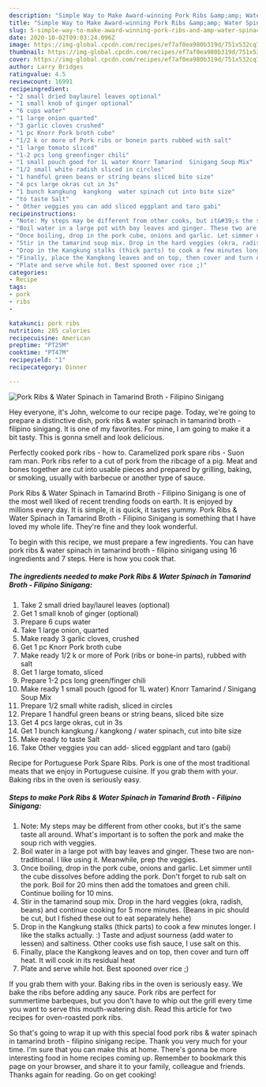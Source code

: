 ```yaml
---
description: "Simple Way to Make Award-winning Pork Ribs &amp;amp; Water Spinach in Tamarind Broth - Filipino Sinigang"
title: "Simple Way to Make Award-winning Pork Ribs &amp;amp; Water Spinach in Tamarind Broth - Filipino Sinigang"
slug: 5-simple-way-to-make-award-winning-pork-ribs-and-amp-water-spinach-in-tamarind-broth-filipino-sinigang
date: 2020-10-02T09:03:24.096Z
image: https://img-global.cpcdn.com/recipes/ef7af0ea980b319d/751x532cq70/pork-ribs-water-spinach-in-tamarind-broth-filipino-sinigang-recipe-main-photo.jpg
thumbnail: https://img-global.cpcdn.com/recipes/ef7af0ea980b319d/751x532cq70/pork-ribs-water-spinach-in-tamarind-broth-filipino-sinigang-recipe-main-photo.jpg
cover: https://img-global.cpcdn.com/recipes/ef7af0ea980b319d/751x532cq70/pork-ribs-water-spinach-in-tamarind-broth-filipino-sinigang-recipe-main-photo.jpg
author: Larry Bridges
ratingvalue: 4.5
reviewcount: 16991
recipeingredient:
- "2 small dried baylaurel leaves optional"
- "1 small knob of ginger optional"
- "6 cups water"
- "1 large onion quarted"
- "3 garlic cloves crushed"
- "1 pc Knorr Pork broth cube"
- "1/2 k or more of Pork ribs or bonein parts rubbed with salt"
- "1 large tomato sliced"
- "1-2 pcs long greenfinger chili"
- "1 small pouch good for 1L water Knorr Tamarind  Sinigang Soup Mix"
- "1/2 small white radish sliced in circles"
- "1 handful green beans or string beans sliced bite size"
- "4 pcs large okras cut in 3s"
- "1 bunch kangkung  kangkong  water spinach cut into bite size"
- "to taste Salt"
- " Other veggies you can add sliced eggplant and taro gabi"
recipeinstructions:
- "Note: My steps may be different from other cooks, but it&#39;s the same taste all around. What&#39;s important is to soften the pork and make the soup rich with veggies."
- "Boil water in a large pot with bay leaves and ginger. These two are non-traditional. I like using it. Meanwhile, prep the veggies."
- "Once boiling, drop in the pork cube, onions and garlic. Let simmer until the cube dissolves before adding the pork. Don&#39;t forget to rub salt on the pork. Boil for 20 mins then add the tomatoes and green chili. Continue boiling for 10 mins."
- "Stir in the tamarind soup mix. Drop in the hard veggies (okra, radish, beans) and continue cooking for 5 more minutes. (Beans in pic should be cut, but I fished these out to eat separately hehe)"
- "Drop in the Kangkung stalks (thick parts) to cook a few minutes longer. I like the stalks actually. :) Taste and adjust sourness (add water to lessen) and saltiness. Other cooks use fish sauce, I use salt on this."
- "Finally, place the Kangkong leaves and on top, then cover and turn off heat. It will cook in its residual heat"
- "Plate and serve while hot. Best spooned over rice ;)"
categories:
- Recipe
tags:
- pork
- ribs
- 

katakunci: pork ribs  
nutrition: 285 calories
recipecuisine: American
preptime: "PT25M"
cooktime: "PT47M"
recipeyield: "1"
recipecategory: Dinner

---
```



![Pork Ribs &amp; Water Spinach in Tamarind Broth - Filipino Sinigang](https://img-global.cpcdn.com/recipes/ef7af0ea980b319d/751x532cq70/pork-ribs-water-spinach-in-tamarind-broth-filipino-sinigang-recipe-main-photo.jpg)

Hey everyone, it's John, welcome to our recipe page. Today, we're going to prepare a distinctive dish, pork ribs &amp; water spinach in tamarind broth - filipino sinigang. It is one of my favorites. For mine, I am going to make it a bit tasty. This is gonna smell and look delicious.

Perfectly cooked pork ribs - how to. Caramelized pork spare ribs - Suon ram man. Pork ribs refer to a cut of pork from the ribcage of a pig. Meat and bones together are cut into usable pieces and prepared by grilling, baking, or smoking, usually with barbecue or another type of sauce.

Pork Ribs &amp; Water Spinach in Tamarind Broth - Filipino Sinigang is one of the most well liked of recent trending foods on earth. It is enjoyed by millions every day. It is simple, it is quick, it tastes yummy. Pork Ribs &amp; Water Spinach in Tamarind Broth - Filipino Sinigang is something that I have loved my whole life. They're fine and they look wonderful.


To begin with this recipe, we must prepare a few ingredients. You can have pork ribs &amp; water spinach in tamarind broth - filipino sinigang using 16 ingredients and 7 steps. Here is how you cook that.

<!--inarticleads1-->

##### The ingredients needed to make Pork Ribs &amp; Water Spinach in Tamarind Broth - Filipino Sinigang:

1. Take 2 small dried bay/laurel leaves (optional)
1. Get 1 small knob of ginger (optional)
1. Prepare 6 cups water
1. Take 1 large onion, quarted
1. Make ready 3 garlic cloves, crushed
1. Get 1 pc Knorr Pork broth cube
1. Make ready 1/2 k or more of Pork (ribs or bone-in parts), rubbed with salt
1. Get 1 large tomato, sliced
1. Prepare 1-2 pcs long green/finger chili
1. Make ready 1 small pouch (good for 1L water) Knorr Tamarind / Sinigang Soup Mix
1. Prepare 1/2 small white radish, sliced in circles
1. Prepare 1 handful green beans or string beans, sliced bite size
1. Get 4 pcs large okras, cut in 3s
1. Get 1 bunch kangkung / kangkong / water spinach, cut into bite size
1. Make ready to taste Salt
1. Take  Other veggies you can add- sliced eggplant and taro (gabi)


Recipe for Portuguese Pork Spare Ribs. Pork is one of the most traditional meats that we enjoy in Portuguese cuisine. If you grab them with your. Baking ribs in the oven is seriously easy. 

<!--inarticleads2-->

##### Steps to make Pork Ribs &amp; Water Spinach in Tamarind Broth - Filipino Sinigang:

1. Note: My steps may be different from other cooks, but it&#39;s the same taste all around. What&#39;s important is to soften the pork and make the soup rich with veggies.
1. Boil water in a large pot with bay leaves and ginger. These two are non-traditional. I like using it. Meanwhile, prep the veggies.
1. Once boiling, drop in the pork cube, onions and garlic. Let simmer until the cube dissolves before adding the pork. Don&#39;t forget to rub salt on the pork. Boil for 20 mins then add the tomatoes and green chili. Continue boiling for 10 mins.
1. Stir in the tamarind soup mix. Drop in the hard veggies (okra, radish, beans) and continue cooking for 5 more minutes. (Beans in pic should be cut, but I fished these out to eat separately hehe)
1. Drop in the Kangkung stalks (thick parts) to cook a few minutes longer. I like the stalks actually. :) Taste and adjust sourness (add water to lessen) and saltiness. Other cooks use fish sauce, I use salt on this.
1. Finally, place the Kangkong leaves and on top, then cover and turn off heat. It will cook in its residual heat
1. Plate and serve while hot. Best spooned over rice ;)


If you grab them with your. Baking ribs in the oven is seriously easy. We bake the ribs before adding any sauce. Pork ribs are perfect for summertime barbeques, but you don&#39;t have to whip out the grill every time you want to serve this mouth-watering dish. Read this article for two recipes for oven-roasted pork ribs. 

So that's going to wrap it up with this special food pork ribs &amp; water spinach in tamarind broth - filipino sinigang recipe. Thank you very much for your time. I'm sure that you can make this at home. There's gonna be more interesting food in home recipes coming up. Remember to bookmark this page on your browser, and share it to your family, colleague and friends. Thanks again for reading. Go on get cooking!
